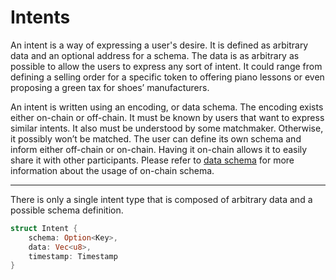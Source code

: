 # Intents

An intent is a way of expressing a user's desire. It is defined as arbitrary
data and an optional address for a schema. The data is as arbitrary as possible
to allow the users to express any sort of intent. It could range from defining a
selling order for a specific token to offering piano lessons or even proposing a
green tax for shoes’ manufacturers.

An intent is written using an encoding, or data schema. The encoding exists
either on-chain or off-chain. It must be known by users that want to express
similar intents. It also must be understood by some matchmaker. Otherwise, it 
possibly won’t be  matched. The user can define its own schema and inform either 
off-chain or on-chain. Having it on-chain allows it to easily share it with other
participants. Please refer to [data schema](./../data-schema.md) for more
information about the usage of on-chain schema.

---

There is only a single intent type that is composed of arbitrary data and a
possible schema definition.

```rust
struct Intent {
    schema: Option<Key>,
    data: Vec<u8>,
    timestamp: Timestamp
}
```
